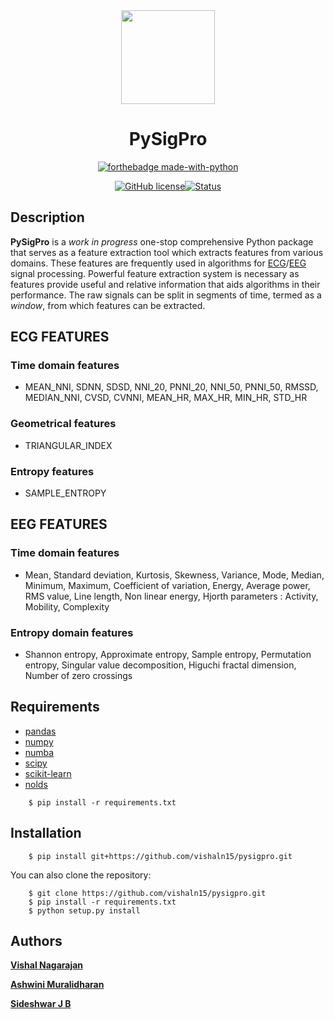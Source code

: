 <div align="center">
    <img src="images/PySigPro_logo.png" width="150" height="150"/>
</div>
<h1 align="center">PySigPro</h1>

<div align="center">

[![forthebadge made-with-python](http://ForTheBadge.com/images/badges/made-with-python.svg)](https://www.python.org/)

[![GitHub license](https://img.shields.io/github/license/vishaln15/pysigpro)](https://github.com/vishaln15/pysigpro)[![Status](https://img.shields.io/badge/status-work%20in%20progress-blue)](https://github.com/vishaln15/pysigpro/graphs/commit-activity)
</div>

## Description

**PySigPro** is a *work in progress* one-stop comprehensive Python package that serves as a feature extraction tool which extracts features from various domains. These features are frequently used in algorithms for [ECG](https://github.com/vishaln15/pysigpro/tree/main/pysigpro/ecg)/[EEG](https://github.com/vishaln15/pysigpro/tree/main/pysigpro/eeg) signal processing. Powerful feature extraction system is necessary as features provide useful and relative information that aids algorithms in their performance. The raw signals can be split in segments of time, termed as a *window*, from which features can be extracted.

## ECG FEATURES

### Time domain features
- MEAN_NNI, SDNN, SDSD, NNI_20, PNNI_20, NNI_50, PNNI_50, RMSSD, MEDIAN_NNI, CVSD, CVNNI, MEAN_HR, MAX_HR, MIN_HR, STD_HR

### Geometrical features
- TRIANGULAR_INDEX

### Entropy features
- SAMPLE_ENTROPY

## EEG FEATURES

### Time domain features
- Mean, Standard deviation, Kurtosis, Skewness, Variance, Mode, Median, Minimum, Maximum, Coefficient of variation, Energy, Average power, RMS value, Line length, Non linear energy, Hjorth parameters : Activity, Mobility, Complexity 

### Entropy domain features
- Shannon entropy, Approximate entropy, Sample entropy, Permutation entropy, Singular value decomposition, Higuchi fractal dimension, Number of zero crossings

## Requirements

- [pandas](https://pandas.pydata.org/)
- [numpy](https://numpy.org/)
- [numba](http://numba.pydata.org/)
- [scipy](https://www.scipy.org/)
- [scikit-learn](https://scikit-learn.org/)
- [nolds](https://pypi.org/project/nolds/)

```
    $ pip install -r requirements.txt
```    

## Installation
```
    $ pip install git+https://github.com/vishaln15/pysigpro.git
```

You can also clone the repository:

```
    $ git clone https://github.com/vishaln15/pysigpro.git
    $ pip install -r requirements.txt
    $ python setup.py install
```

## Authors

[**Vishal Nagarajan**](https://github.com/vishaln15)

[**Ashwini Muralidharan**](https://github.com/Ashwiinii)

[**Sideshwar J B**](https://github.com/sidesh27)
